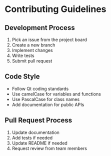 # Contributing Guidelines

## Development Process
1. Pick an issue from the project board
2. Create a new branch
3. Implement changes
4. Write tests
5. Submit pull request

## Code Style
- Follow Qt coding standards
- Use camelCase for variables and functions
- Use PascalCase for class names
- Add documentation for public APIs

## Pull Request Process
1. Update documentation
2. Add tests if needed
3. Update README if needed
4. Request review from team members
